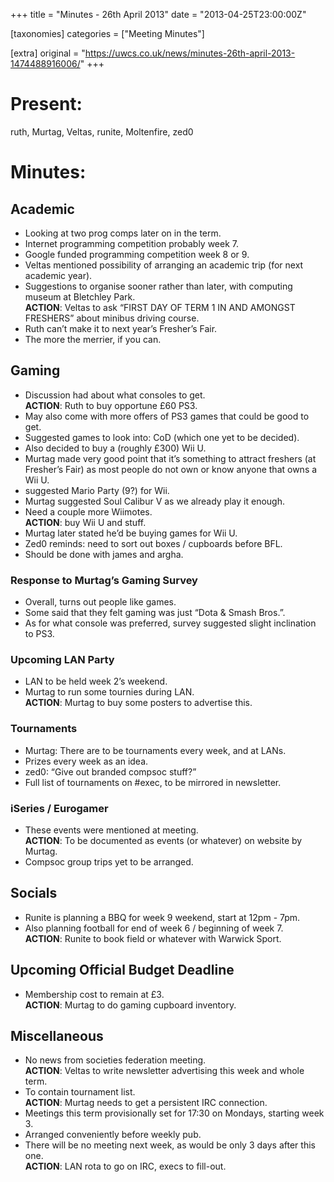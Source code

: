 +++
title = "Minutes - 26th April 2013"
date = "2013-04-25T23:00:00Z"

[taxonomies]
categories = ["Meeting Minutes"]

[extra]
original = "https://uwcs.co.uk/news/minutes-26th-april-2013-1474488916006/"
+++

# Present:

ruth, Murtag, Veltas, runite, Moltenfire, zed0

# Minutes:

## Academic

  - Looking at two prog comps later on in the term.
  - Internet programming competition probably week 7.
  - Google funded programming competition week 8 or 9.
  - Veltas mentioned possibility of arranging an academic trip (for next academic year).
  - Suggestions to organise sooner rather than later, with computing museum at Bletchley Park.  
    **ACTION**: Veltas to ask “FIRST DAY OF TERM 1 IN AND AMONGST FRESHERS” about minibus driving course.
  - Ruth can’t make it to next year’s Fresher’s Fair.
  - The more the merrier, if you can.

## Gaming

  - Discussion had about what consoles to get.  
    **ACTION**: Ruth to buy opportune £60 PS3.
  - May also come with more offers of PS3 games that could be good to get.
  - Suggested games to look into: CoD (which one yet to be decided).
  - Also decided to buy a (roughly £300) Wii U.
  - Murtag made very good point that it’s something to attract freshers (at Fresher’s Fair) as most people do not own or know anyone that owns a Wii U.
  - suggested Mario Party (9?) for Wii.
  - Murtag suggested Soul Calibur V as we already play it enough.
  - Need a couple more Wiimotes.  
    **ACTION**: buy Wii U and stuff.
  - Murtag later stated he’d be buying games for Wii U.
  - Zed0 reminds: need to sort out boxes / cupboards before BFL.
  - Should be done with james and argha.

### Response to Murtag’s Gaming Survey

  - Overall, turns out people like games.
  - Some said that they felt gaming was just “Dota & Smash Bros.”.
  - As for what console was preferred, survey suggested slight inclination to PS3.

### Upcoming LAN Party

  - LAN to be held week 2’s weekend.
  - Murtag to run some tournies during LAN.  
    **ACTION**: Murtag to buy some posters to advertise this.

### Tournaments

  - Murtag: There are to be tournaments every week, and at LANs.
  - Prizes every week as an idea.
  - zed0: “Give out branded compsoc stuff?”
  - Full list of tournaments on \#exec, to be mirrored in newsletter.

### iSeries / Eurogamer

  - These events were mentioned at meeting.  
    **ACTION**: To be documented as events (or whatever) on website by Murtag.
  - Compsoc group trips yet to be arranged.

## Socials

  - Runite is planning a BBQ for week 9 weekend, start at 12pm - 7pm.
  - Also planning football for end of week 6 / beginning of week 7.  
    **ACTION**: Runite to book field or whatever with Warwick Sport.

## Upcoming Official Budget Deadline

  - Membership cost to remain at £3.  
    **ACTION**: Murtag to do gaming cupboard inventory.

## Miscellaneous

  - No news from societies federation meeting.  
    **ACTION**: Veltas to write newsletter advertising this week and whole term.
  - To contain tournament list.  
    **ACTION**: Murtag needs to get a persistent IRC connection.
  - Meetings this term provisionally set for 17:30 on Mondays, starting week 3.
  - Arranged conveniently before weekly pub.
  - There will be no meeting next week, as would be only 3 days after this one.  
    **ACTION**: LAN rota to go on IRC, execs to fill-out.
